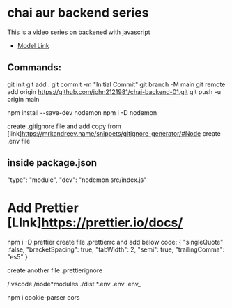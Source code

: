 # chai aur backend series

This is a video series on backened with javascript

- [Model Link](https://www.youtube.com/watch?v=9B4CvtzXRpc&list=PLu71SKxNbfoBGh_8p_NS-ZAh6v7HhYqHW&index=7)

## Commands:

git init
git add .
git commit -m "Initial Commit"
git branch -M main
git remote add origin https://github.com/john2121981/chai-backend-01.git
git push -u origin main

npm install --save-dev nodemon
npm i -D nodemon

create .gitignore file and add copy from [link]https://mrkandreev.name/snippets/gitignore-generator/#Node
create .env file

## inside package.json

"type": "module",
"dev": "nodemon src/index.js"

# Add Prettier [LInk]https://prettier.io/docs/

npm i -D prettier
create file .prettierrc and add below code:
{
"singleQuote" :false,
"bracketSpacing": true,
"tabWidth": 2,
"semi": true,
"trailingComma": "es5"
}

create another file .prettierignore

/.vscode
/node*modules
./dist
*.env
.env
.env\_

npm i cookie-parser cors
